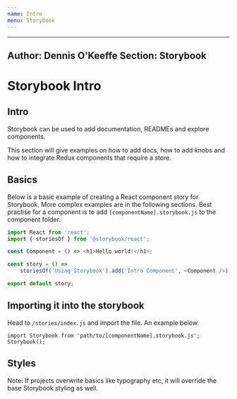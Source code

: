 ```yaml
---
name: Intro
menu: Storybook 
---
```

---
Author: Dennis O'Keeffe
Section: Storybook
---

# Storybook Intro

## Intro

Storybook can be used to add documentation, READMEs and explore components.

This section will give examples on how to add docs, how to add knobs and how to integrate Redux components that require a store.

## Basics

Below is a basic example of creating a React component story for Storybook. More complex examples are in the following sections. Best practise for a component is to add `[componentName].storybook.js` to the component folder.

```javascript
import React from 'react';
import { storiesOf } from '@storybook/react';

const Component = () => <h1>Hello world!</h1>;

const story = () =>
    storiesOf('Using Storybook').add('Intro Component', <Component />);

export default story;
```

## Importing it into the storybook

Head to `/stories/index.js` and import the file. An example below.

```
import Storybook from 'path/to/[componentName].storybook.js';
Storybook();
```

## Styles

Note: If projects overwrite basics like typography etc, it will override the base Storybook styling as well.
